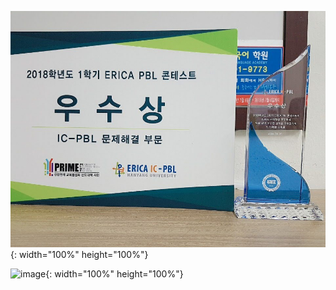 ![image](상패.jpg){: width="100%" height="100%"}   


![image](우수상.jpg){: width="100%" height="100%"}
